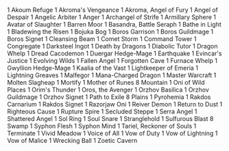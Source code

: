 1 Akoum Refuge
1 Akroma's Vengeance
1 Akroma, Angel of Fury
1 Angel of Despair
1 Angelic Arbiter
1 Anger
1 Archangel of Strife
1 Armillary Sphere
1 Avatar of Slaughter
1 Barren Moor
1 Basandra, Battle Seraph
1 Bathe in Light
1 Bladewing the Risen
1 Bojuka Bog
1 Boros Garrison
1 Boros Guildmage
1 Boros Signet
1 Cleansing Beam
1 Comet Storm
1 Command Tower
1 Congregate
1 Darksteel Ingot
1 Death by Dragons
1 Diabolic Tutor
1 Dragon Whelp
1 Dread Cacodemon
1 Duergar Hedge-Mage
1 Earthquake
1 Evincar's Justice
1 Evolving Wilds
1 Fallen Angel
1 Forgotten Cave
1 Furnace Whelp
1 Gwyllion Hedge-Mage
1 Kaalia of the Vast
1 Lightkeeper of Emeria
1 Lightning Greaves
1 Malfegor
1 Mana-Charged Dragon
1 Master Warcraft
1 Molten Slagheap
1 Mortify
1 Mother of Runes
8 Mountain
1 Oni of Wild Places
1 Orim's Thunder
1 Oros, the Avenger
1 Orzhov Basilica
1 Orzhov Guildmage
1 Orzhov Signet
1 Path to Exile
8 Plains
1 Pyrohemia
1 Rakdos Carnarium
1 Rakdos Signet
1 Razorjaw Oni
1 Reiver Demon
1 Return to Dust
1 Righteous Cause
1 Rupture Spire
1 Secluded Steppe
1 Serra Angel
1 Shattered Angel
1 Sol Ring
1 Soul Snare
1 Stranglehold
1 Sulfurous Blast
8 Swamp
1 Syphon Flesh
1 Syphon Mind
1 Tariel, Reckoner of Souls
1 Terminate
1 Vivid Meadow
1 Voice of All
1 Vow of Duty
1 Vow of Lightning
1 Vow of Malice
1 Wrecking Ball
1 Zoetic Cavern
